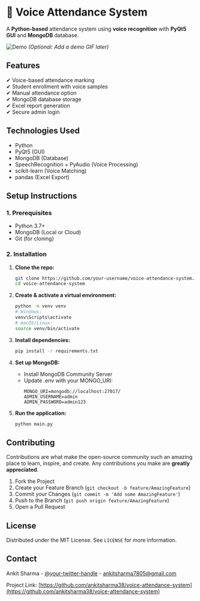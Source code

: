 # 🎤 Voice Attendance System

A **Python-based** attendance system using **voice recognition** with **PyQt5 GUI** and **MongoDB** database.

![Demo](demo.gif) *(Optional: Add a demo GIF later)*

## **Features**
✔ Voice-based attendance marking  
✔ Student enrollment with voice samples  
✔ Manual attendance option  
✔ MongoDB database storage  
✔ Excel report generation  
✔ Secure admin login  

## **Technologies Used**
- Python
- PyQt5 (GUI)
- MongoDB (Database)
- SpeechRecognition + PyAudio (Voice Processing)
- scikit-learn (Voice Matching)
- pandas (Excel Export)

## **Setup Instructions**

### **1. Prerequisites**
- Python 3.7+
- MongoDB (Local or Cloud)
- Git (for cloning)

### **2. Installation**

1. **Clone the repo:**
   ```sh
   git clone https://github.com/your-username/voice-attendance-system.git
   cd voice-attendance-system
   ```

2. **Create & activate a virtual environment:**
   ```sh
   python -m venv venv
   # Windows:
   venv\Scripts\activate
   # macOS/Linux:
   source venv/bin/activate
   ```

3. **Install dependencies:**
   ```sh
   pip install -r requirements.txt
   ```

4. **Set up MongoDB:**
   - Install MongoDB Community Server
   - Update .env with your MONGO_URI:
     ```env
     MONGO_URI=mongodb://localhost:27017/
     ADMIN_USERNAME=admin
     ADMIN_PASSWORD=admin123
     ```

5. **Run the application:**
   ```sh
   python main.py
   ```

## **Contributing**
Contributions are what make the open-source community such an amazing place to learn, inspire, and create. Any contributions you make are **greatly appreciated**.

1. Fork the Project
2. Create your Feature Branch (`git checkout -b feature/AmazingFeature`)
3. Commit your Changes (`git commit -m 'Add some AmazingFeature'`)
4. Push to the Branch (`git push origin feature/AmazingFeature`)
5. Open a Pull Request

## **License**
Distributed under the MIT License. See `LICENSE` for more information.

## **Contact**
Ankit Sharma - [@your-twitter-handle](https://twitter.com/your-twitter-handle) - ankitsharma7805@gmail.com

Project Link: [https://github.com/ankitsharma38/voice-attendance-system](https://github.com/ankitsharma38/voice-attendance-system)
